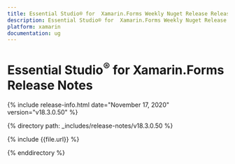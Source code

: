 ```yaml
---
title: Essential Studio® for  Xamarin.Forms Weekly Nuget Release Release Notes  
description: Essential Studio® for  Xamarin.Forms Weekly Nuget Release Release Notes  
platform: xamarin
documentation: ug
---
```


# Essential Studio<sup>®</sup> for  Xamarin.Forms  Release Notes  

{% include release-info.html date="November 17, 2020"  version="v18.3.0.50" %} 


{% directory path: _includes/release-notes/v18.3.0.50 %}

{% include {{file.url}} %}

{% enddirectory %}